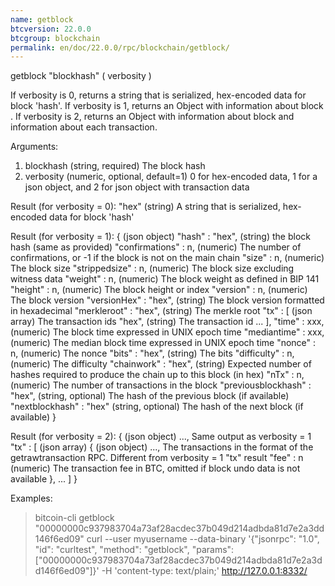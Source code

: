 ```yaml
---
name: getblock
btcversion: 22.0.0
btcgroup: blockchain
permalink: en/doc/22.0.0/rpc/blockchain/getblock/
---
```


getblock "blockhash" ( verbosity )

If verbosity is 0, returns a string that is serialized, hex-encoded data for block 'hash'.
If verbosity is 1, returns an Object with information about block <hash>.
If verbosity is 2, returns an Object with information about block <hash> and information about each transaction. 

Arguments:
1. blockhash    (string, required) The block hash
2. verbosity    (numeric, optional, default=1) 0 for hex-encoded data, 1 for a json object, and 2 for json object with transaction data

Result (for verbosity = 0):
"hex"    (string) A string that is serialized, hex-encoded data for block 'hash'

Result (for verbosity = 1):
{                                 (json object)
  "hash" : "hex",                 (string) the block hash (same as provided)
  "confirmations" : n,            (numeric) The number of confirmations, or -1 if the block is not on the main chain
  "size" : n,                     (numeric) The block size
  "strippedsize" : n,             (numeric) The block size excluding witness data
  "weight" : n,                   (numeric) The block weight as defined in BIP 141
  "height" : n,                   (numeric) The block height or index
  "version" : n,                  (numeric) The block version
  "versionHex" : "hex",           (string) The block version formatted in hexadecimal
  "merkleroot" : "hex",           (string) The merkle root
  "tx" : [                        (json array) The transaction ids
    "hex",                        (string) The transaction id
    ...
  ],
  "time" : xxx,                   (numeric) The block time expressed in UNIX epoch time
  "mediantime" : xxx,             (numeric) The median block time expressed in UNIX epoch time
  "nonce" : n,                    (numeric) The nonce
  "bits" : "hex",                 (string) The bits
  "difficulty" : n,               (numeric) The difficulty
  "chainwork" : "hex",            (string) Expected number of hashes required to produce the chain up to this block (in hex)
  "nTx" : n,                      (numeric) The number of transactions in the block
  "previousblockhash" : "hex",    (string, optional) The hash of the previous block (if available)
  "nextblockhash" : "hex"         (string, optional) The hash of the next block (if available)
}

Result (for verbosity = 2):
{                   (json object)
  ...,              Same output as verbosity = 1
  "tx" : [          (json array)
    {               (json object)
      ...,          The transactions in the format of the getrawtransaction RPC. Different from verbosity = 1 "tx" result
      "fee" : n     (numeric) The transaction fee in BTC, omitted if block undo data is not available
    },
    ...
  ]
}

Examples:
> bitcoin-cli getblock "00000000c937983704a73af28acdec37b049d214adbda81d7e2a3dd146f6ed09"
> curl --user myusername --data-binary '{"jsonrpc": "1.0", "id": "curltest", "method": "getblock", "params": ["00000000c937983704a73af28acdec37b049d214adbda81d7e2a3dd146f6ed09"]}' -H 'content-type: text/plain;' http://127.0.0.1:8332/


